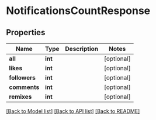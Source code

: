 # NotificationsCountResponse

## Properties
Name | Type | Description | Notes
------------ | ------------- | ------------- | -------------
**all** | **int** |  | [optional] 
**likes** | **int** |  | [optional] 
**followers** | **int** |  | [optional] 
**comments** | **int** |  | [optional] 
**remixes** | **int** |  | [optional] 

[[Back to Model list]](../README.md#documentation-for-models) [[Back to API list]](../README.md#documentation-for-api-endpoints) [[Back to README]](../README.md)



